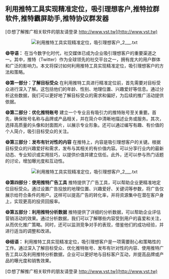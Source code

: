 ## **利用推特工具实现精准定位，吸引理想客户,推特拉群软件,推特霸屏助手,推特协议群发器**

[😍想了解推广相关软件的朋友请登录 http://www.vst.tw](http://www.vst.tw)

 <center><img src="https://vst.tw/MP4/tuiguang/png/3.png" alt="利用推特工具实现精准定位，吸引理想客户_2___.txt"></center>

**😄导语：**
在当今数字化时代，社交媒体已成为企业吸引理想客户的重要渠道之一。其中，推特（Twitter）作为全球领先的社交平台之一，拥有庞大的用户群体和广泛的影响力。本文将探讨如何利用推特工具实现精准定位，吸引理想客户的方法和策略。

**😄第一部分：了解目标受众**
在利用推特工具进行精准定位前，首先需要对目标受众进行深入了解。这包括他们的年龄、性别、地理位置、兴趣爱好等信息。通过分析这些数据，我们可以更好地了解目标受众的需求和偏好，为后续的推广活动提供依据。

**😄第二部分：优化推特账号**
建立一个专业且有吸引力的推特账号至关重要。首先，确保账号名称与品牌或产品相关，并在简介中清晰地描述业务或服务。其次，选择高质量的头像和封面图片，以展示专业形象。还可以通过编写有趣、有价值的个人简介，吸引目标受众的关注。

**😄第三部分：发布有针对性的内容**
在推特上，内容是吸引理想客户的关键。根据目标受众的兴趣爱好和需求，发布与其相关的有价值内容。可以分享行业内的最新动态、专业知识或实用技巧，以提供价值并建立信任。此外，还可以参与热门话题的讨论，增加曝光度和互动性。

 <center><img src="https://vst.tw/MP4/tuiguang/png/0.png" alt="利用推特工具实现精准定位，吸引理想客户_2___.txt"></center>

**😄第四部分：使用推特广告工具**
推特提供了广告工具，可以帮助企业更精准地定位目标受众。通过设置广告投放的地理位置、兴趣爱好、关键词等参数，将广告仅展示给符合条件的用户。这样可以提高广告的转化率，并将资源集中在潜在客户身上，实现更高的投资回报率。

**😄第五部分：利用推特分析数据**
推特提供了详细的分析数据，可以帮助企业评估营销活动的效果。通过分析数据，我们可以了解哪些内容受到用户的喜爱和关注，从而优化推广策略。同时，还可以监测竞争对手的表现，借鉴他们的成功经验，并进行适当的调整和改进。

**😄结语：**
利用推特工具实现精准定位，吸引理想客户是一项需要耐心和策略性的工作。通过深入了解目标受众、优化推特账号、发布有针对性的内容、使用推特广告工具以及利用推特分析数据，企业可以更好地与目标客户互动，并提高品牌或产品的曝光度和销售效果。

[😍想了解推广相关软件的朋友请登录 http://www.vst.tw](http://www.vst.tw)



